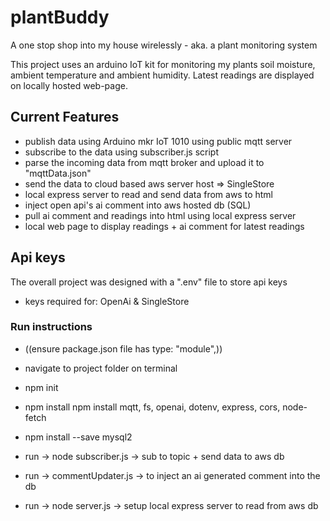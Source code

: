 # plantBuddy
A one stop shop into my house wirelessly - aka. a plant monitoring system

This project uses an arduino IoT kit for monitoring my plants soil moisture, ambient temperature and ambient humidity. Latest readings are displayed on locally hosted web-page.

## Current Features
- publish data using Arduino mkr IoT 1010 using public mqtt server
- subscribe to the data using subscriber.js script
- parse the incoming data from mqtt broker and upload it to "mqttData.json"
- send the data to cloud based aws server host => SingleStore
- local express server to read and send data from aws to html
- inject open api's ai comment into aws hosted db (SQL)
- pull ai comment and readings into html using local express server
- local web page to display readings + ai comment for latest readings

## Api keys
The overall project was designed with a ".env" file to store api keys
- keys required for: OpenAi & SingleStore 

### Run instructions 
- ((ensure package.json file has type: "module",))

- navigate to project folder on terminal
- npm init
- npm install npm install mqtt, fs, openai, dotenv, express, cors, node-fetch    
- npm install --save mysql2
- run -> node subscriber.js -> sub to topic + send data to aws db
- run -> commentUpdater.js -> to inject an ai generated comment into the db
- run -> node server.js -> setup local express server to read from aws db
